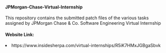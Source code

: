 <html>
<body>
<h4>JPMorgan-Chase-Virtual-Internship</h4>

  <p>This repository contains the submitted patch files of the various tasks assigned by JPMorgan Chase & Co. Software Engineering Virtual Internship
  </p>
<h4>Website Link:</h4>
<li>https://www.insidesherpa.com/virtual-internships/R5iK7HMxJGBgaSbvk
</li>
</body>
</html>
